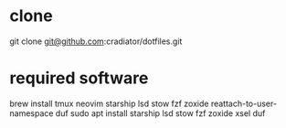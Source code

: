 # clone

git clone <git@github.com>:cradiator/dotfiles.git

# required software

brew install tmux neovim starship lsd stow fzf zoxide reattach-to-user-namespace duf
sudo apt install starship lsd stow fzf zoxide xsel duf
